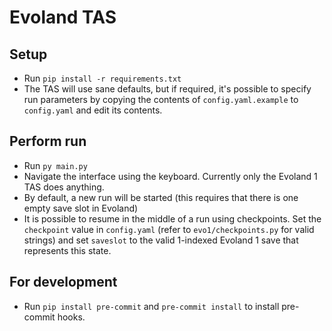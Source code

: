 # Evoland TAS

## Setup

* Run `pip install -r requirements.txt`
* The TAS will use sane defaults, but if required, it's possible to specify run parameters by copying the contents of `config.yaml.example` to `config.yaml` and edit its contents.

## Perform run

* Run `py main.py`
* Navigate the interface using the keyboard. Currently only the Evoland 1 TAS does anything.
* By default, a new run will be started (this requires that there is one empty save slot in Evoland)
* It is possible to resume in the middle of a run using checkpoints. Set the `checkpoint` value in `config.yaml` (refer to `evo1/checkpoints.py` for valid strings) and set `saveslot` to the valid 1-indexed Evoland 1 save that represents this state.

## For development

* Run `pip install pre-commit` and `pre-commit install` to install pre-commit hooks.
